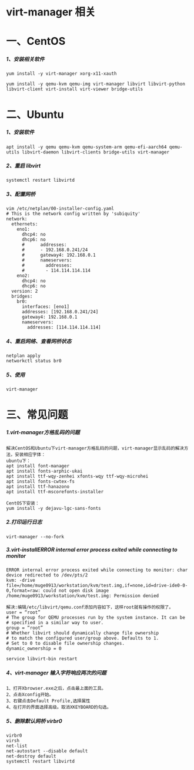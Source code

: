 # virt-manager 相关

# 一、CentOS

##### 1、安装相关软件

```
yum install -y virt-manager xorg-x11-xauth
```
```
yum install -y qemu-kvm qemu-img virt-manager libvirt libvirt-python libvirt-client virt-install virt-viewer bridge-utils
```

# 二、Ubuntu

##### 1、安装软件

```
apt install -y qemu qemu-kvm qemu-system-arm qemu-efi-aarch64 qemu-utils libvirt-daemon libvirt-clients bridge-utils virt-manager
```

##### 2、重启 libvirt

```
systemctl restart libvirtd
```

##### 3、配置网桥

```
vim /etc/netplan/00-installer-config.yaml
# This is the network config written by 'subiquity'
network:
  ethernets:
    eno1:
      dhcp4: no
      dhcp6: no
      #      addresses:
      #      - 192.168.0.241/24
      #      gateway4: 192.168.0.1
      #      nameservers:
      #        addresses:
      #        - 114.114.114.114
    eno2:
      dhcp4: no
      dhcp6: no
  version: 2
  bridges:
    br0:
      interfaces: [eno1]
      addresses: [192.168.0.241/24]
      gateway4: 192.168.0.1
      nameservers:
        addresses: [114.114.114.114]
```

##### 4、重启网络、查看网桥状态

```
netplan apply
networkctl status br0
```

##### 5、使用

```
virt-manager
```

# 三、常见问题

##### 1.virt-manager方格乱码的问题

```
解决CentOS和Ubuntu下virt-manager方格乱码的问题，virt-manager显示乱码的解决方法，安装相应字体： 
ubuntu下：
apt install font-manager 
apt install fonts-arphic-ukai 
apt install ttf-wqy-zenhei xfonts-wqy ttf-wqy-microhei 
apt install fonts-cwtex-fs 
apt install ttf-hanazono 
apt install ttf-mscorefonts-installer 

CentOS下安装：
yum install -y dejavu-lgc-sans-fonts
```

##### 2.打印运行日志

```
virt-manager --no-fork
```

##### 3.virt-installERROR internal error process exited while connecting to monitor

```
ERROR internal error process exited while connecting to monitor: char device redirected to /dev/pts/2
kvm: -drive file=/home/muge0913/workstation/kvm/test.img,if=none,id=drive-ide0-0-0,format=raw: could not open disk image
/home/muge0913/workstation/kvm/test.img: Permission denied

解决:编辑/etc/libvirt/qemu.conf添加内容如下，这样root就有操作的权限了。
user = “root”
# The group for QEMU processes run by the system instance. It can be
# specified in a similar way to user.
group = “root”
# Whether libvirt should dynamically change file ownership
# to match the configured user/group above. Defaults to 1.
# Set to 0 to disable file ownership changes.
dynamic_ownership = 0

service libvirt-bin restart
```

##### 4、virt-manager 输入字符响应两次的问题

```
1、打开Xbrowser.exe之后，点击最上面的工具。
2、点击Xconfig开始。
3、右键点击Default Profile,选择属性
4、在打开的界面选择高级。取消XKEYBOARD的勾选。
```

##### 5、删除默认网桥 virbr0

```
virbr0
virsh 
net-list 
net-autostart --disable default
net-destroy default
systemctl restart libvirtd
```

